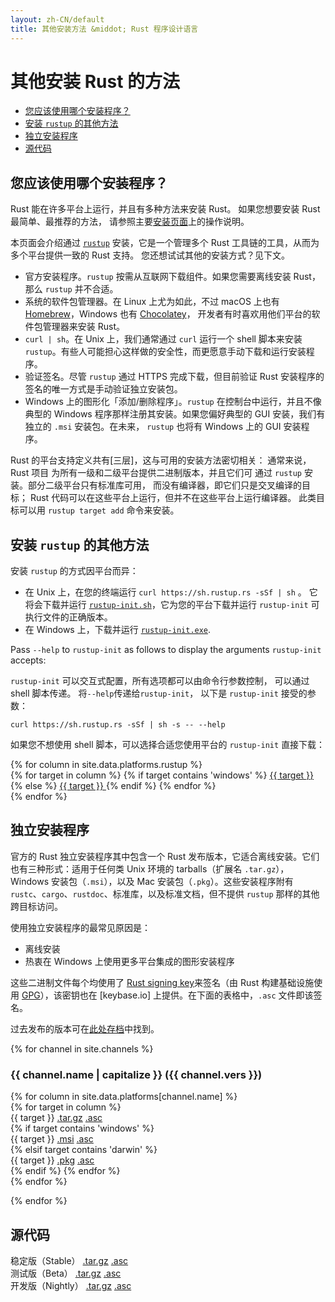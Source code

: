 ```yaml
---
layout: zh-CN/default
title: 其他安装方法 &middot; Rust 程序设计语言
---
```


# 其他安装 Rust 的方法

- [您应该使用哪个安装程序？](#which)
- [安装 `rustup` 的其他方法](#more-rustup)
- [独立安装程序](#standalone)
- [源代码](#source)

## 您应该使用哪个安装程序？
<span id="which"></span>

Rust 能在许多平台上运行，并且有多种方法来安装 Rust。
如果您想要安装 Rust 最简单、最推荐的方法，
请参照主要[安装页面][installation page]上的操作说明。

本页面会介绍通过 [`rustup`] 安装，它是一个管理多个
Rust 工具链的工具，从而为多个平台提供一致的 Rust 支持。
您还想试试其他的安装方式？见下文。

- 官方安装程序。`rustup` 按需从互联网下载组件。如果您需要离线安装 Rust，那么 `rustup`
  并不合适。
- 系统的软件包管理器。在 Linux 上尤为如此，不过
  macOS 上也有 [Homebrew]，Windows 也有 [Chocolatey]，
  开发者有时喜欢用他们平台的软件包管理器来安装 Rust。
- `curl | sh`。在 Unix 上，我们通常通过 `curl` 运行一个 shell 脚本来安装 `rustup`。有些人可能担心这样做的安全性，而更愿意手动下载和运行安装程序。
- 验证签名。尽管 `rustup` 通过 HTTPS 完成下载，但目前验证 Rust 安装程序的签名的唯一方式是手动验证独立安装包。
- Windows 上的图形化「添加/删除程序」。`rustup` 在控制台中运行，并且不像典型的 Windows 程序那样注册其安装。如果您偏好典型的 GUI 安装，我们有独立的 `.msi` 安装包。在未来，
  `rustup` 也将有 Windows 上的 GUI 安装程序。

Rust 的平台支持定义共有[三层]，这与可用的安装方法密切相关：
通常来说，Rust 项目
为所有一级和二级平台提供二进制版本，并且它们可
通过 `rustup` 安装。部分二级平台只有标准库可用，
而没有编译器，即它们只是交叉编译的目标；
Rust 代码可以在这些平台上运行，但并不在这些平台上运行编译器。
此类目标可以用 `rustup target add` 命令来安装。

## 安装 `rustup` 的其他方法
<span id="rustup"></span>

安装 `rustup` 的方式因平台而异：

* 在 Unix 上，在您的终端运行 `curl https://sh.rustup.rs -sSf | sh` 。
  它将会下载并运行 [`rustup-init.sh`]，它为您的平台下载并运行
  `rustup-init` 可执行文件的正确版本。
* 在 Windows 上，下载并运行 [`rustup-init.exe`].

Pass `--help` to `rustup-init` as follows to display the arguments
`rustup-init` accepts:

`rustup-init` 可以交互式配置，所有选项都可以由命令行参数控制，
可以通过 shell 脚本传递。 将`--help`传递给`rustup-init`，
以下是 `rustup-init` 接受的参数：

```
curl https://sh.rustup.rs -sSf | sh -s -- --help
```

如果您不想使用 shell 脚本，可以选择合适您使用平台的 `rustup-init` 直接下载：

<div class="rustup-init-table">
  {% for column in site.data.platforms.rustup %}
  <div>
    {% for target in column %}
    {% if target contains 'windows' %}
    <a href="https://static.rust-lang.org/rustup/dist/{{ target }}/rustup-init.exe">
      {{ target }}
    </a>
    {% else %}
    <a href="https://static.rust-lang.org/rustup/dist/{{ target }}/rustup-init">
      {{ target }}
    </a>
    {% endif %}
    {% endfor %}
  </div>
  {% endfor %}
</div>

## 独立安装程序
<span id="standalone"></span>

官方的 Rust 独立安装程序其中包含一个 Rust 发布版本，它适合离线安装。它们也有三种形式：适用于任何类 Unix 环境的 tarballs（扩展名 `.tar.gz`）， Windows 安装包（`.msi`），以及 Mac 安装包（`.pkg`）。这些安装程序附有 
`rustc`、`cargo`、`rustdoc`、标准库，以及标准文档，但不提供 `rustup` 那样的其他跨目标访问。

使用独立安装程序的最常见原因是：

- 离线安装
- 热衷在 Windows 上使用更多平台集成的图形安装程序

这些二进制文件每个均使用了 [Rust signing key]来签名（由 Rust 构建基础设施使用 [GPG]），该密钥也在 
[keybase.io] 上提供。在下面的表格中，`.asc` 文件即该签名。

过去发布的版本可在[此处存档][the archives]中找到。

{% for channel in site.channels %}

### {{ channel.name | capitalize }} ({{ channel.vers }})
<span id="{{ channel.name }}"></span>

<div class="installer-table {{ channel.name }}">
  {% for column in site.data.platforms[channel.name] %}
  <div>
    {% for target in column %}
    <div>
      <span>{{ target }}</span>
      <a href="https://static.rust-lang.org/dist/rust-{{ channel.package }}-{{ target }}.tar.gz">.tar.gz</a>
      <a href="https://static.rust-lang.org/dist/rust-{{ channel.package }}-{{ target }}.tar.gz.asc">.asc</a>
    </div>
    {% if target contains 'windows' %}
    <div>
      <span>{{ target }}</span>
      <a href="https://static.rust-lang.org/dist/rust-{{ channel.package }}-{{ target }}.msi">.msi</a>
      <a href="https://static.rust-lang.org/dist/rust-{{ channel.package }}-{{ target }}.msi.asc">.asc</a>
    </div>
    {% elsif target contains 'darwin' %}
    <div>
      <span>{{ target }}</span>
      <a href="https://static.rust-lang.org/dist/rust-{{ channel.package }}-{{ target }}.pkg">.pkg</a>
      <a href="https://static.rust-lang.org/dist/rust-{{ channel.package }}-{{ target }}.pkg.asc">.asc</a>
    </div>
    {% endif %}
    {% endfor %}
  </div>
  {% endfor %}
</div>

{% endfor %}

## 源代码
<span id="source"></span>

<div class="installer-table">
  <div>
    <div>
      <span>稳定版（Stable）</span>
      <a href="https://static.rust-lang.org/dist/rustc-{{ site.stable }}-src.tar.gz">.tar.gz</a>
      <a href="https://static.rust-lang.org/dist/rustc-{{ site.stable }}-src.tar.gz.asc">.asc</a>
    </div>
  </div>
  <div>    
    <div>
      <span>测试版（Beta）</span>
      <a href="https://static.rust-lang.org/dist/rustc-beta-src.tar.gz">.tar.gz</a>
      <a href="https://static.rust-lang.org/dist/rustc-beta-src.gz.asc">.asc</a>
    </div>
  </div>
  <div>    
    <div>
      <span>开发版（Nightly）</span>
      <a href="https://static.rust-lang.org/dist/rustc-nightly-src.tar.gz">.tar.gz</a>
      <a href="https://static.rust-lang.org/dist/rustc-nightly-src.tar.gz.asc">.asc</a>
    </div>
  </div>
</div>

[installation page]: install.html
[`rustup`]: https://github.com/rust-lang-nursery/rustup.rs
[other-rustup]: https://github.com/rust-lang-nursery/rustup.rs#other-installation-methods
[`rustup-init.exe`]: https://static.rust-lang.org/rustup/dist/i686-pc-windows-gnu/rustup-init.exe
[`rustup-init.sh`]: https://static.rust-lang.org/rustup/rustup-init.sh
[Homebrew]: http://brew.sh/
[Chocolatey]: http://chocolatey.org/
[three tiers]: https://forge.rust-lang.org/platform-support.html
[Rust signing key]: https://static.rust-lang.org/rust-key.gpg.ascii
[GPG]: https://gnupg.org/
[available on keybase.io]: https://keybase.io/rust
[the archives]: https://static.rust-lang.org/dist/index.html
